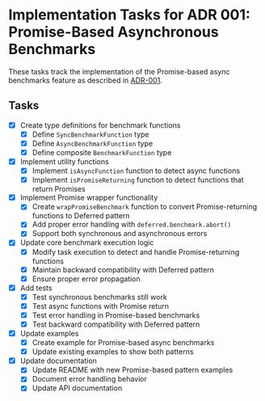 # Implementation Tasks for ADR 001: Promise-Based Asynchronous Benchmarks

These tasks track the implementation of the Promise-based async benchmarks feature as described in [ADR-001](./adr-001-promise-based-async-benchmarks.en.md).

## Tasks

- [x] Create type definitions for benchmark functions
  - [x] Define `SyncBenchmarkFunction` type
  - [x] Define `AsyncBenchmarkFunction` type
  - [x] Define composite `BenchmarkFunction` type

- [x] Implement utility functions
  - [x] Implement `isAsyncFunction` function to detect async functions
  - [x] Implement `isPromiseReturning` function to detect functions that return Promises

- [x] Implement Promise wrapper functionality
  - [x] Create `wrapPromiseBenchmark` function to convert Promise-returning functions to Deferred pattern
  - [x] Add proper error handling with `deferred.benchmark.abort()`
  - [x] Support both synchronous and asynchronous errors

- [x] Update core benchmark execution logic
  - [x] Modify task execution to detect and handle Promise-returning functions
  - [x] Maintain backward compatibility with Deferred pattern
  - [x] Ensure proper error propagation

- [x] Add tests
  - [x] Test synchronous benchmarks still work
  - [x] Test async functions with Promise return
  - [x] Test error handling in Promise-based benchmarks
  - [x] Test backward compatibility with Deferred pattern

- [x] Update examples
  - [x] Create example for Promise-based async benchmarks
  - [x] Update existing examples to show both patterns

- [x] Update documentation
  - [x] Update README with new Promise-based pattern examples
  - [x] Document error handling behavior
  - [x] Update API documentation
